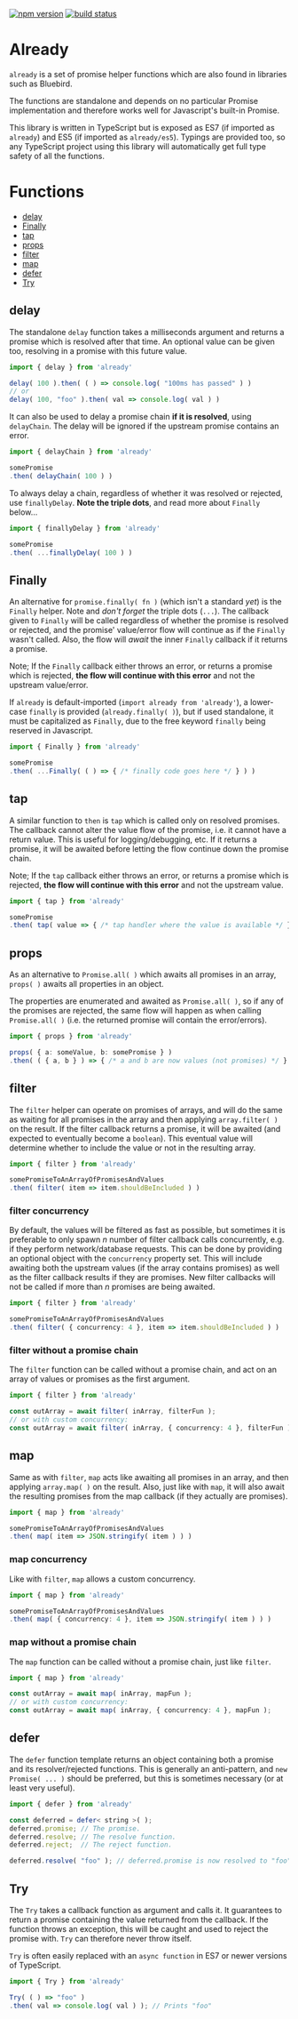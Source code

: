 [![npm version][npm-image]][npm-url]
[![build status][travis-image]][travis-url]

# Already

`already` is a set of promise helper functions which are also found in libraries such as Bluebird.

The functions are standalone and depends on no particular Promise implementation and therefore works well for Javascript's built-in Promise.

This library is written in TypeScript but is exposed as ES7 (if imported as `already`) and ES5 (if imported as `already/es5`). Typings are provided too, so any TypeScript project using this library will automatically get full type safety of all the functions.

# Functions

  * [delay](#delay)
  * [Finally](#finally)
  * [tap](#tap)
  * [props](#props)
  * [filter](#filter)
  * [map](#map)
  * [defer](#defer)
  * [Try](#try)


## delay

The standalone `delay` function takes a milliseconds argument and returns a promise which is resolved after that time. An optional value can be given too, resolving in a promise with this future value.

```ts
import { delay } from 'already'

delay( 100 ).then( ( ) => console.log( "100ms has passed" ) )
// or
delay( 100, "foo" ).then( val => console.log( val ) )
```

It can also be used to delay a promise chain **if it is resolved**, using `delayChain`. The delay will be ignored if the upstream promise contains an error.

```ts
import { delayChain } from 'already'

somePromise
.then( delayChain( 100 ) )
```

To always delay a chain, regardless of whether it was resolved or rejected, use `finallyDelay`. **Note the triple dots**, and read more about `Finally` below...

```ts
import { finallyDelay } from 'already'

somePromise
.then( ...finallyDelay( 100 ) )
```

## Finally

An alternative for `promise.finally( fn )` (which isn't a standard *yet*) is the `Finally` helper. Note and *don't forget* the triple dots (`...`).
The callback given to `Finally` will be called regardless of whether the promise is resolved or rejected, and the promise' value/error flow will continue as if the `Finally` wasn't called. Also, the flow will *await* the inner `Finally` callback if it returns a promise.

Note; If the `Finally` callback either throws an error, or returns a promise which is rejected, **the flow will continue with this error** and not the upstream value/error.

If `already` is default-imported (`import already from 'already'`), a lower-case `finally` is provided (`already.finally( )`), but if used standalone, it must be capitalized as `Finally`, due to the free keyword `finally` being reserved in Javascript.

```ts
import { Finally } from 'already'

somePromise
.then( ...Finally( ( ) => { /* finally code goes here */ } ) )
```

## tap

A similar function to `then` is `tap` which is called only on resolved promises. The callback cannot alter the value flow of the promise, i.e. it cannot have a return value. This is useful for logging/debugging, etc. If it returns a promise, it will be awaited before letting the flow continue down the promise chain.

Note; If the `tap` callback either throws an error, or returns a promise which is rejected, **the flow will continue with this error** and not the upstream value.

```ts
import { tap } from 'already'

somePromise
.then( tap( value => { /* tap handler where the value is available */ } ) )
```

## props

As an alternative to `Promise.all( )` which awaits all promises in an array, `props( )` awaits all properties in an object.

The properties are enumerated and awaited as `Promise.all( )`, so if any of the promises are rejected, the same flow will happen as when calling `Promise.all( )` (i.e. the returned promise will contain the error/errors).

```ts
import { props } from 'already'

props( { a: someValue, b: somePromise } )
.then( ( { a, b } ) => { /* a and b are now values (not promises) */ } )
```

## filter

The `filter` helper can operate on promises of arrays, and will do the same as waiting for all promises in the array and then applying `array.filter( )` on the result. If the filter callback returns a promise, it will be awaited (and expected to eventually become a `boolean`). This eventual value will determine whether to include the value or not in the resulting array.

```ts
import { filter } from 'already'

somePromiseToAnArrayOfPromisesAndValues
.then( filter( item => item.shouldBeIncluded ) )
```

### filter concurrency

By default, the values will be filtered as fast as possible, but sometimes it is preferable to only spawn *n* number of filter callback calls concurrently, e.g. if they perform network/database requests. This can be done by providing an optional object with the `concurrency` property set. This will include awaiting both the upstream values (if the array contains promises) as well as the filter callback results if they are promises. New filter callbacks will not be called if more than *n* promises are being awaited.

```ts
import { filter } from 'already'

somePromiseToAnArrayOfPromisesAndValues
.then( filter( { concurrency: 4 }, item => item.shouldBeIncluded ) )
```

### filter without a promise chain

The `filter` function can be called without a promise chain, and act on an array of values or promises as the first argument.

```ts
import { filter } from 'already'

const outArray = await filter( inArray, filterFun );
// or with custom concurrency:
const outArray = await filter( inArray, { concurrency: 4 }, filterFun );
```

## map

Same as with `filter`, `map` acts like awaiting all promises in an array, and then applying `array.map( )` on the result. Also, just like with `map`, it will also await the resulting promises from the map callback (if they actually are promises).

```ts
import { map } from 'already'

somePromiseToAnArrayOfPromisesAndValues
.then( map( item => JSON.stringify( item ) ) )
```

### map concurrency

Like with `filter`, `map` allows a custom concurrency.

```ts
import { map } from 'already'

somePromiseToAnArrayOfPromisesAndValues
.then( map( { concurrency: 4 }, item => JSON.stringify( item ) ) )
```

### map without a promise chain

The `map` function can be called without a promise chain, just like `filter`.

```ts
import { map } from 'already'

const outArray = await map( inArray, mapFun );
// or with custom concurrency:
const outArray = await map( inArray, { concurrency: 4 }, mapFun );
```

## defer

The `defer` function template returns an object containing both a promise and its resolver/rejected functions. This is generally an anti-pattern, and `new Promise( ... )` should be preferred, but this is sometimes necessary (or at least very useful).

```ts
import { defer } from 'already'

const deferred = defer< string >( );
deferred.promise; // The promise.
deferred.resolve; // The resolve function.
deferred.reject;  // The reject function.

deferred.resolve( "foo" ); // deferred.promise is now resolved to "foo"
```


## Try

The `Try` takes a callback function as argument and calls it. It guarantees to return a promise containing the value returned from the callback. If the function throws an exception, this will be caught and used to reject the promise with. `Try` can therefore never throw itself.

`Try` is often easily replaced with an `async function` in ES7 or newer versions of TypeScript.

```ts
import { Try } from 'already'

Try( ( ) => "foo" )
.then( val => console.log( val ) ); // Prints "foo"
```


[npm-image]: https://img.shields.io/npm/v/already.svg
[npm-url]: https://npmjs.org/package/already
[travis-image]: https://img.shields.io/travis/grantila/already.svg
[travis-url]: https://travis-ci.org/grantila/already
